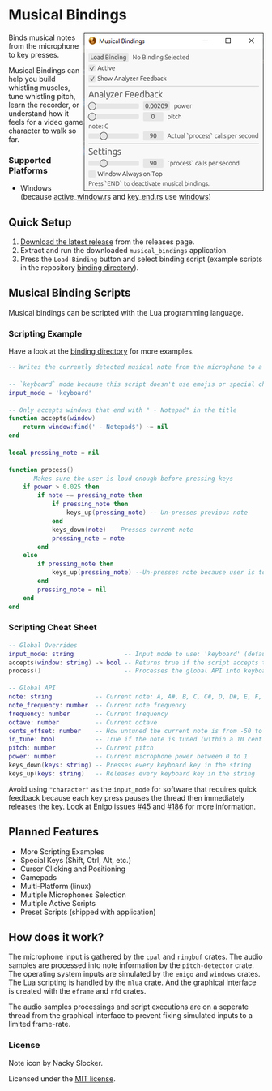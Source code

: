 # Musical Bindings
<img style="float: right;" src="./media/capture.png">
Binds musical notes from the microphone to key presses.

Musical Bindings can help you build whistling muscles, tune whistling pitch, learn the recorder, or understand how it feels for a video game character to walk so far.

### Supported Platforms
* Windows (because [active_window.rs](./src/active_window.rs) and [key_end.rs](./src/key_end.rs) use [windows](https://crates.io/crates/windows))

## Quick Setup
1. [Download the latest release](https://github.com/MikeeyBikeey/musical_bindings/releases/latest/download/musical_bindings.zip) from the releases page.
2. Extract and run the downloaded `musical_bindings` application.
3. Press the `Load Binding` button and select binding script (example scripts in the repository [binding directory](./binding/)).

## Musical Binding Scripts
Musical bindings can be scripted with the Lua programming language.
### Scripting Example
Have a look at the [binding directory](./binding/) for more examples.
```lua
-- Writes the currently detected musical note from the microphone to a Windows 10 Notepad

-- `keyboard` mode because this script doesn't use emojis or special characters
input_mode = 'keyboard'

-- Only accepts windows that end with " - Notepad" in the title
function accepts(window)
    return window:find(' - Notepad$') ~= nil
end

local pressing_note = nil

function process()
    -- Makes sure the user is loud enough before pressing keys
    if power > 0.025 then
        if note ~= pressing_note then
            if pressing_note then
                keys_up(pressing_note) -- Un-presses previous note
            end
            keys_down(note) -- Presses current note
            pressing_note = note
        end
    else
        if pressing_note then
            keys_up(pressing_note) --Un-presses note because user is too quiet
        end
        pressing_note = nil
    end
end

```
### Scripting Cheat Sheet
```lua
-- Global Overrides
input_mode: string              -- Input mode to use: 'keyboard' (default) or 'character'
accepts(window: string) -> bool -- Returns true if the script accepts the window title
process()                       -- Processes the global API into keyboard inputs

-- Global API
note: string            -- Current note: A, A#, B, C, C#, D, D#, E, F, F#, G, or G#
note_frequency: number  -- Current note frequency
frequency: number       -- Current frequency
octave: number          -- Current octave
cents_offset: number    -- How untuned the current note is from -50 to 50 cents
in_tune: bool           -- True if the note is tuned (within a 10 cent offset)
pitch: number           -- Current pitch
power: number           -- Current microphone power between 0 to 1
keys_down(keys: string) -- Presses every keyboard key in the string
keys_up(keys: string)   -- Releases every keyboard key in the string
```
Avoid using `"character"` as the `input_mode` for software that requires quick feedback because each key press pauses the thread then immediately releases the key. Look at Enigo issues [#45](https://github.com/enigo-rs/enigo/issues/45) and [#186](https://github.com/enigo-rs/enigo/issues/186) for more information.

## Planned Features
* More Scripting Examples
* Special Keys (Shift, Ctrl, Alt, etc.)
* Cursor Clicking and Positioning
* Gamepads
* Multi-Platform (linux)
* Multiple Microphones Selection
* Multiple Active Scripts
* Preset Scripts (shipped with application)

## How does it work?
The microphone input is gathered by the `cpal` and `ringbuf` crates. The audio samples are processed into note information by the `pitch-detector` crate. The operating system inputs are simulated by the `enigo` and `windows` crates. The Lua scripting is handled by the `mlua` crate. And the graphical interface is created with the `eframe` and `rfd` crates.

The audio samples processings and script executions are on a seperate thread from the graphical interface to prevent fixing simulated inputs to a limited frame-rate.

### License
Note icon by Nacky Slocker.

Licensed under the [MIT license](./LICENSE).
